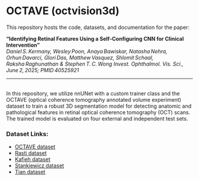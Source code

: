 # OCTAVE (octvision3d)

This repository hosts the code, datasets, and documentation for the paper:

**“Identifying Retinal Features Using a Self‑Configuring CNN for Clinical Intervention”**  
_Daniel S. Kermany, Wesley Poon, Anaya Bawiskar, Natasha Nehra, Orhun Davarci, Glori Das, Matthew Vasquez, Shlomit Schaal, Raksha Raghunathan & Stephen T. C. Wong
Invest. Ophthalmol. Vis. Sci., June 2, 2025; PMID 40525921_

---
\
In this repository, we utilize nnUNet with a custom trainer class and the OCTAVE (optical coherence tomography annotated volume experiment) dataset to train a robust 3D segmentation model for detecting anatomic and pathological features in retinal optical coherence tomography (OCT) scans. The trained model is evaluated on four external and independent test sets.  
### Dataset Links:
- [OCTAVE dataset](https://doi.org/10.5281/zenodo.14580071)
- [Rasti dataset](https://hrabbani.site123.me/available-datasets/dataset-for-oct-classification-50-normal-48-amd-50-dme)
- [Kafieh dataset](https://misp.mui.ac.ir/fa/node/1368)
- [Stankiewicz dataset](https://dsp.put.poznan.pl/cavri_database-191/)
- [Tian dataset](https://doi.org/10.1371/journal.pone.0133908.s002)
